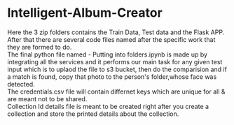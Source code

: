 # Intelligent-Album-Creator

Here the 3 zip folders contains the Train Data, Test data and the Flask APP.<br>
After that there are several code files named after the specific work that they are formed to do.<br>
The final python file named - Putting into folders.ipynb is made up by integrating all the services and it performs our main task for any given test input which is to uplaod the file to s3 bucket, then do the comparision and if a match is found, copy that photo to the person's folder,whose face was detected.<br>
The credentials.csv file will contain differnet keys which are unique for all & are meant not to be shared.<br>
Collection Id details file is meant to be created right after you create a collection and store the printed details about the collection.
